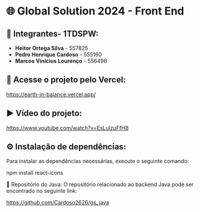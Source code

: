 # 🌐 Global Solution 2024 - Front End

## 👥 Integrantes- 1TDSPW:
- **Heitor Ortega Silva** - 557825
- **Pedro Henrique Cardoso** - 555160
- **Marcos Vinicius Lourenço** - 556496

## 🔗 Acesse o projeto pelo Vercel:
https://earth-in-balance.vercel.app/
## ▶️ Vídeo do projeto:
https://www.youtube.com/watch?v=EsLuIzuFfH8
## ⚙️ Instalação de dependências:
Para instalar as dependências necessárias, execute o seguinte comando:

npm install react-icons


📂 Repositório do Java:
O repositório relacionado ao backend Java pode ser encontrado no seguinte link:

https://github.com/Cardoso2626/gs_java
